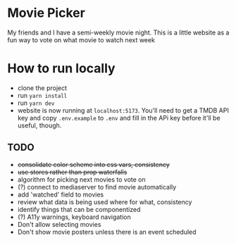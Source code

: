 # Movie Picker
My friends and I have a semi-weekly movie night. This is a little website as a fun way to vote on what movie to watch next week

# How to run locally
* clone the project
* run `yarn install`
* run `yarn dev`
* website is now running at `localhost:5173`. You'll need to get a TMDB API key and copy `.env.example` to `.env` and fill in the APi key before it'll be useful, though.


## TODO
* ~~consolidate color scheme into css vars, consistency~~
* ~~use stores rather than prop waterfalls~~
* algorithm for picking next movies to vote on
* (?) connect to mediaserver to find movie automatically
* add 'watched' field to movies
* review what data is being used where for what, consistency
* identify things that can be componentized
* (?) A11y warnings, keyboard navigation
* Don't allow selecting movies 
* Don't show movie posters unless there is an event scheduled
